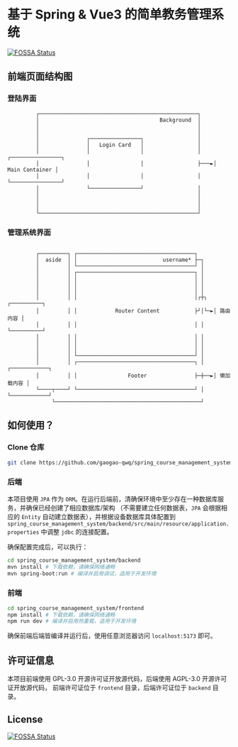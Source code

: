# 基于 Spring & Vue3 的简单教务管理系统
[![FOSSA Status](https://app.fossa.com/api/projects/git%2Bgithub.com%2Fgaogao-qwq%2Fspring_course_management_system.svg?type=shield)](https://app.fossa.com/projects/git%2Bgithub.com%2Fgaogao-qwq%2Fspring_course_management_system?ref=badge_shield)


## 前端页面结构图

### 登陆界面

```text
         ┌──────────────────────────────────────────────────┐                   
         │                                      Background  │
         │                                                  │
         │                                                  │
         │               ┌────────────────┐                 │
         │               │   Login Card   │                 │
         │               │                │                 │    ┌────────────────┐
         │               │                │                 ├───►│ Main Container │
         │               │                │                 │    └────────────────┘
         │               └────────────────┘                 │
         │                                                  │
         │                                                  │
         │                                                  │
         └──────────────────────────────────────────────────┘                   
```

### 管理系统界面

```text
                                                                
         ┌─────────┐ ┌─────────────────────────────────────┐    
         │  aside  │ │                           username* ├─┐
         │         │ └─────────────────────────────────────┘ │
         │         │ ┌─────────────────────────────────────┐ │
         │         │ │                                     │ │
         │         │ │                                     │ │
         │         │ │                                     │ │
         │         │ │                                     │┌┼┐  ┌──────────┐
         │         │ │            Router Content           ├┘│└─►│ 路由内容 │
         │         │ │                                     │ │   └──────────┘
         │         │ │                                     │ │
         │         │ │                                     │ │
         │         │ │                                     │ │
         │         │ └─────────────────────────────────────┘ │
         │         │ ┌─────────────────────────────────────┐ │   ┌────────────┐
         │         │ │                Footer               ├─┼──►│ 懒加载内容 │
         └────┬────┘ └─────────────────────────────────────┘ │   └────────────┘
              └──────────────────────────────────────────────┘

```

## 如何使用？

### Clone 仓库

```sh
git clone https://github.com/gaogao-qwq/spring_course_management_system.git
```

### 后端

本项目使用 `JPA` 作为 `ORM`。在运行后端前，清确保环境中至少存在一种数据库服务，并确保已经创建了相应数据库/架构
（不需要建立任何数据表，`JPA` 会根据相应的 `Entity` 自动建立数据表），并根据设备数据库具体配置到
`spring_course_management_system/backend/src/main/resource/application.properties`
中调整 `jdbc` 的连接配置。

确保配置完成后，可以执行：

```sh
cd spring_course_management_system/backend
mvn install # 下载依赖，请确保网络通畅
mvn spring-boot:run # 编译并启用调试，适用于开发环境
```

### 前端

```sh
cd spring_course_management_system/frontend
npm install # 下载依赖，请确保网络通畅
npm run dev # 编译并启用热重载，适用于开发环境
```

确保前端后端皆编译并运行后，使用任意浏览器访问 `localhost:5173` 即可。

## 许可证信息

本项目前端使用 GPL-3.0 开源许可证开放源代码，后端使用 AGPL-3.0 开源许可证开放源代码，
前端许可证位于 `frontend` 目录，后端许可证位于 `backend` 目录。


## License
[![FOSSA Status](https://app.fossa.com/api/projects/git%2Bgithub.com%2Fgaogao-qwq%2Fspring_course_management_system.svg?type=large)](https://app.fossa.com/projects/git%2Bgithub.com%2Fgaogao-qwq%2Fspring_course_management_system?ref=badge_large)